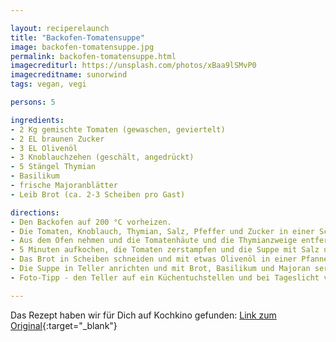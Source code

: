 ```yaml
---

layout: reciperelaunch
title: "Backofen-Tomatensuppe"
image: backofen-tomatensuppe.jpg
permalink: backofen-tomatensuppe.html
imagecrediturl: https://unsplash.com/photos/xBaa9lSMvP0
imagecreditname: sunorwind
tags: vegan, vegi

persons: 5

ingredients:
- 2 Kg gemischte Tomaten (gewaschen, geviertelt)
- 2 EL braunen Zucker
- 3 EL Olivenöl
- 3 Knoblauchzehen (geschält, angedrückt)
- 5 Stängel Thymian
- Basilikum
- frische Majoranblätter
- Leib Brot (ca. 2-3 Scheiben pro Gast)

directions:
- Den Backofen auf 200 °C vorheizen.
- Die Tomaten, Knoblauch, Thymian, Salz, Pfeffer und Zucker in einer Schüssel mischen auf - ein tiefes Backblech verteilen und für 60-70 Min. auf der mittleren Schiene garen.
- Aus dem Ofen nehmen und die Tomatenhäute und die Thymianzweige entfernen und den Rest in einen Topf giessen und mit 200-250 ml Wasser auffüllen.
- 5 Minuten aufkochen, die Tomaten zerstampfen und die Suppe mit Salz und Pfeffer abschmecken (Pürieren geht auch, dadurch wird die Farbe aber heller).
- Das Brot in Scheiben schneiden und mit etwas Olivenöl in einer Pfanne rösten.
- Die Suppe in Teller anrichten und mit Brot, Basilikum und Majoran servieren.
- Foto-Tipp - den Teller auf ein Küchentuchstellen und bei Tageslicht von oben fotografieren.

---
```


Das Rezept haben wir für Dich auf Kochkino gefunden: [Link zum Original](https://kochkino.de/mandelecken-nussecken-mal-anders/3354){:target="_blank"}
